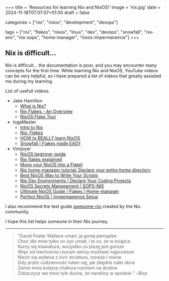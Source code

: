 +++
title = 'Resources for learning Nix and NixOS!'
image = 'nix.jpg'
date = 2024-11-18T07:07:07+01:00
draft = false

categories = ["nix", "nixos", "development", "devops"]

tags = ["nix", "flakes", "nixos", "linux", "dev", "devops", "snowfall", "nix-env", "nix-sops", "home-manager", "nixos-impermanence"]
+++

## Nix is difficult...

Nix is difficult... the documentation is poor, and you may encounter many concepts for the first time. While learning Nix and NixOS, YouTube videos can be very helpful, so I have prepared a list of videos that greatly assisted me during my learning.

List of usefull videos:
 
 - Jake Hamilton
    - [What is Nix?](https://youtu.be/Atn565V7tt8?si=3FJfgV0GbW5_Sfc9)
    - [Nix Flakes - An Overview](https://youtu.be/cw4wJjjQYMU?si=GUyIrX3svknWr01G)
    - [NixOS Flake Tour](https://youtu.be/ARjAsEJ9WVY?si=gES1FUphCNaY-FPd)
 - IogaMaster
    - [Intro to Nix](https://youtu.be/ua3bjgrcOg8?si=mlNDOKD3b8sYaWdr)
    - [Nix: Flakes](https://youtu.be/ylL6CFEw0Ck?si=9ixZ0ovIC4xS_NlM)
    - [HOW to REALLY learn NixOS](https://youtu.be/1ED9b7ERTzI?si=hXwHTY--Lk0EqbFX)
    - [Snowfall | Flakes made EASY](https://youtu.be/C4_P2wVbdFU?si=CD5AuUiHJKUX-YSC)
 - Vimjoyer
    - [NixOS beginner guide](https://youtu.be/bjTxiFLSNFA?si=KVUZICc45O3qx5-3)
    - [Nix flakes explained](https://youtu.be/S3VBi6kHw5c?si=fuBQ82LEKozUDXqN)
    - [Move your NixOS into a Flake!](https://youtu.be/rEovNpg7J0M?si=F5tpV6bxNnmvE8hs)
    - [Nix home-manager tutorial: Declare your entire home directory](https://youtu.be/FcC2dzecovw?si=1MC0Hf2xmKm2NJau)
    - [Best NixOS Way to Write Your Scripts](https://youtu.be/diIh0P12arA?si=q6W0vLKbSu_MEidW)
    - [Nix Dev Environments | Declare Your Coding Projects](https://youtu.be/yQwW8dkuHqw?si=PcXos65_tsZR8pm-)
    - [NixOS Secrets Management | SOPS-NIX](https://youtu.be/G5f6GC7SnhU?si=ITlTAsHtHw7_MQz6)
    - [Ultimate NixOS Guide | Flakes | Home-manager](https://youtu.be/F5L8e6WGEF0?si=EEdEeHfpJHTplPWL)
    - [Perfect NixOS | Impermanence Setup](https://youtu.be/YPKwkWtK7l0?si=PPjA35yA0dqncpVH)

I also recommend the text guide [awesome-nix](https://nix-community.github.io/awesome-nix/) created by the Nix community.  

I hope this list helps someone in their Nix journey.

---

> "David Foster Wallace umarł, ja gonię pieniądze \
Choć dla mnie tylko on żyć umiał, i to co, że w książce \
Kurzy się klawiatura, wszystko co piszę jest gorsze \
Więc od niechcenia rzucam wersy możliwie najprostsze \
Niech się wyłania z nich struktura, rozwija i rośnie \
Gdy przez codzienność tułam się, jak zbędne ciało obce \
Zanim mnie kolejna chałtura rozmieni na drobne \
Zobaczysz we mnie tyle ducha, że narobisz w spodnie " ~Bisz
